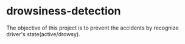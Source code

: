 # drowsiness-detection
The  objective of this project is to prevent the accidents by  recognize driver's state(active/drowsy).
